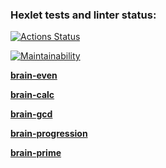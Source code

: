### Hexlet tests and linter status:
[![Actions Status](https://github.com/AXFZ123/php-project-45/actions/workflows/hexlet-check.yml/badge.svg)](https://github.com/AXFZ123/php-project-45/actions)

[![Maintainability](https://api.codeclimate.com/v1/badges/e463d263e12b16a4cedd/maintainability)](https://codeclimate.com/github/AXFZ123/php-project-45/maintainability)

[**brain-even**](https://asciinema.org/a/pQExeLU3ldyP3yi6pSQ1K2wjC)

[**brain-calc**](https://asciinema.org/a/CQeEQqvAhcEjSeiWrBE2qNcPb)

[**brain-gcd**](https://asciinema.org/a/hmFyYQc9VEowdQyDOZFthpKzw)

[**brain-progression**](https://asciinema.org/a/Gqx0QVm3oKGizfEFbLYUiKNDV)

[**brain-prime**](https://asciinema.org/a/LH3uEhFzqhqgSEgUmvoyMduxG)
